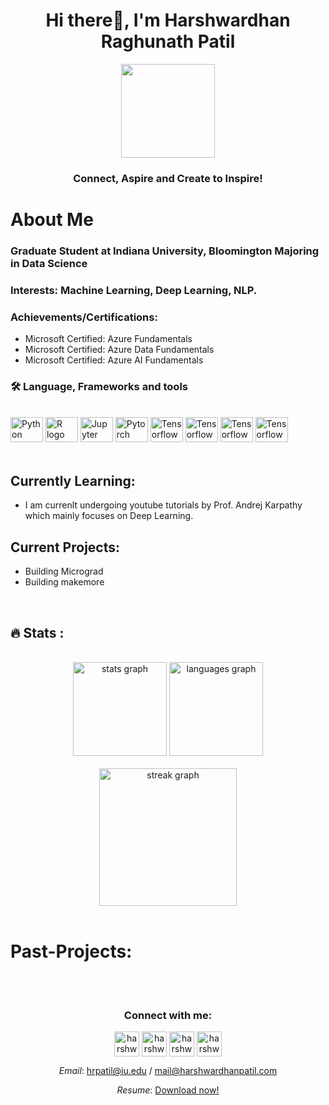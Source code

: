 <h1 align="center">Hi there👋, I'm Harshwardhan Raghunath Patil</h1>

<div align="center">
  <img height="150" src="https://camo.githubusercontent.com/62da68eb62b1e5f175f7d1f0191dd89a653d7908feb22d37d4a0ab07365d6791/68747470733a2f2f6d656469612e67697068792e636f6d2f6d656469612f4d3967624264396e6244724f5475314d71782f67697068792e676966"  />

<h3>Connect, Aspire and Create to Inspire!</h3>
</div>



# About Me

### Graduate Student at Indiana University, Bloomington Majoring in Data Science

### Interests: Machine Learning, Deep Learning, NLP. 

### Achievements/Certifications:
- Microsoft Certified: Azure Fundamentals
- Microsoft Certified: Azure Data Fundamentals
- Microsoft Certified: Azure AI Fundamentals



<h3 align="left">🛠 Language, Frameworks and tools</h3>

<br/>

<div align="left">
  <img src="https://cdn.jsdelivr.net/gh/devicons/devicon/icons/python/python-original.svg" height="40" width="52" alt="Python logo"  />
  <img src="https://cdn.jsdelivr.net/gh/devicons/devicon/icons/r/r-original.svg" height="40" width="52" alt="R logo"  />
  <img src="https://cdn.jsdelivr.net/gh/devicons/devicon/icons/jupyter/jupyter-original-wordmark.svg" height="40" width="52" alt="Jupyter"  />
  <img src="https://cdn.jsdelivr.net/gh/devicons/devicon/icons/pytorch/pytorch-original.svg" height="40" width="52" alt="Pytorch"  />
  <img src="https://cdn.jsdelivr.net/gh/devicons/devicon/icons/tensorflow/tensorflow-original.svg" height="40" width="52" alt="Tensorflow"  />  
  <img src="https://cdn.jsdelivr.net/gh/devicons/devicon/icons/react/react-original.svg" height="40" width="52" alt="Tensorflow"  />
  <img src="https://cdn.jsdelivr.net/gh/devicons/devicon/icons/flask/flask-original.svg" height="40" width="52" alt="Tensorflow"  />
  <img src="https://cdn.jsdelivr.net/gh/devicons/devicon/icons/googlecloud/googlecloud-original.svg" height="40" width="52" alt="Tensorflow"  />
</div>

<br/>

## Currently Learning:
- I am currenlt undergoing youtube tutorials by Prof. Andrej Karpathy which mainly focuses on Deep Learning.

## Current Projects:
- Building Micrograd
- Building makemore

<br/>

<h2 align="left">🔥 Stats :</h2>
<br/>

<div align="center">
  <img src="https://github-readme-stats.vercel.app/api?username=hrpatil-git&hide_title=false&hide_rank=false&show_icons=true&include_all_commits=true&count_private=true&disable_animations=false&theme=dracula&locale=en&hide_border=false" height="150" alt="stats graph"  />
  <img src="https://github-readme-stats.vercel.app/api/top-langs?username=hrpatil-git&locale=en&hide_title=false&layout=compact&card_width=320&langs_count=5&theme=dracula&hide_border=false" height="150" alt="languages graph"  />
</div>
<br/>



<div align="center">
  <img src="https://streak-stats.demolab.com?user=hrpatil-git&locale=en&mode=daily&theme=dark&hide_border=false&border_radius=5&order=3" height="220" alt="streak graph"  />
</div>
<br/>


# Past-Projects:


<br/>

#
<h3 align="center">Connect with me:</h3>
<p align="center">
<a href="https://linkedin.com/in/harshwardhanpatil" target="blank"><img align="center" src="https://img.icons8.com/3d-fluency/750/null/linkedin.png" alt="harshwardhanpatil" height="40" width="40" /></a>
<a href="https://kaggle.com/harshwardhanp" target="blank"><img align="center" src="https://img.icons8.com/external-tal-revivo-shadow-tal-revivo/96/null/external-kaggle-an-online-community-of-data-scientists-and-machine-learners-owned-by-google-logo-shadow-tal-revivo.png" alt="harshwardhanp" height="40" width="40" /></a>
<a href="https://www.leetcode.com/harshwardhanp" target="blank"><img align="center" src="https://img.icons8.com/external-tal-revivo-color-tal-revivo/96/null/external-level-up-your-coding-skills-and-quickly-land-a-job-logo-color-tal-revivo.png" alt="harshwardhanp" height="40" width="40" /></a>
<a href="https://instagram.com/harshwardhanp_" target="blank"><img align="center" src="https://img.icons8.com/3d-fluency/750/null/instagram-new.png" alt="harshwardhanp_" height="40" width="40" /></a>
</p>

<div align="center">

*Email*: hrpatil@iu.edu / mail@harshwardhanpatil.com

*Resume*: [Download now!](https://harshwardhanpatil.com/assets/Harshwardhan_Patil_Resume.pdf)
<div/>
